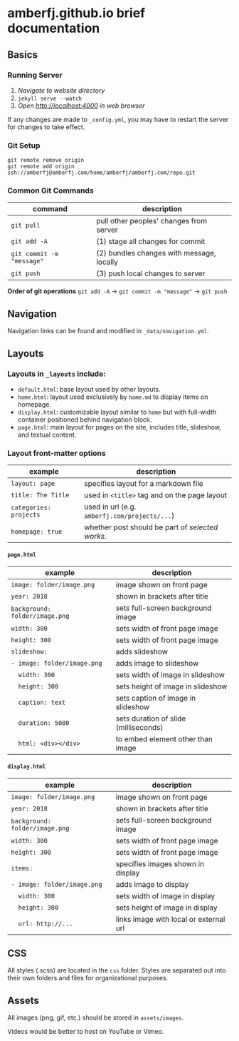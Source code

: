 # amberfj.github.io brief documentation

## Basics

### Running Server

1. *Navigate to website directory*
2. `jekyll serve --watch`
3. *Open [http://localhost:4000](http://localhost:4000) in web browser*

If any changes are made to `_config.yml`, you may have to restart the server for changes to take effect.

### Git Setup

```
git remote remove origin
git remote add origin ssh://amberfj@amberfj.com/home/amberfj/amberfj.com/repo.git
```
 
### Common Git Commands

| command                    | description                                  |
| -------------------------- | -------------------------------------------- |
| `git pull`                 | pull other peoples' changes from server      |
| `git add -A`               | (1) stage all changes for commit             |
| `git commit -m "message"`  | (2) bundles changes with message, locally    |
| `git push`                 | (3) push local changes to server             |

**Order of git operations**
`git add -A` -> `git commit -m "message"` -> `git push`

## Navigation

Navigation links can be found and modified in `_data/navigation.yml`.

## Layouts

### Layouts in `_layouts` include:
- `default.html`: base layout used by other layouts.
- `home.html`: layout used exclusively by `home.md` to display items on homepage.
- `display.html`: customizable layout similar to `home` but with full-width container positioned behind navigation block.
- `page.html`: main layout for pages on the site, includes title, slideshow, and textual content.

### Layout front-matter options

| example                | description                                       |
| ---------------------- | ------------------------------------------------- |
| `layout: page`         | specifies layout for a markdown file              |
| `title: The Title`     | used in `<title>` tag and on the page layout      |
| `categories: projects` | used in url (e.g. `amberfj.com/projects/...`)     |
| `homepage: true`       | whether post should be part of _selected works_.  |

#### `page.html`

| example                        | description                               |
| ------------------------------ | ----------------------------------------- |
| `image: folder/image.png`      | image shown on front page                 |
| `year: 2018`                   | shown in brackets after title             |
| `background: folder/image.png` | sets full-screen background image         |
| `width: 300`                   | sets width of front page image            |
| `height: 300`                  | sets width of front page image            |
| `slideshow:`                   | adds slideshow                            |
| `- image: folder/image.png`    | adds image to slideshow                   |
| `​ ​ width: 300`                 | sets width of image in slideshow          |
| `​ ​ height: 300`                | sets height of image in slideshow         |
| `​ ​ caption: text`              | sets caption of image in slideshow        |
| `​ ​ duration: 5000`             | sets duration of slide (milliseconds)     |
| ` ​ html: <div></div>`          | to embed element other than image         |

#### `display.html`

| example                        | description                               |
| ------------------------------ | ----------------------------------------- |
| `image: folder/image.png`      | image shown on front page                 |
| `year: 2018`                   | shown in brackets after title             |
| `background: folder/image.png` | sets full-screen background image         |
| `width: 300`                   | sets width of front page image            |
| `height: 300`                  | sets width of front page image            |
| `items:`                       | specifies images shown in display         |
| `- image: folder/image.png`    | adds image to display                     |
| `​ ​ width: 300`                 | sets width of image in display            |
| `​ ​ height: 300`                | sets height of image in display           |
| `​ ​ url: http://...`            | links image with local or external url    |

## CSS

All styles (.scss) are located in the `css` folder. Styles are separated out into their own folders and files for organizational purposes.

## Assets

All images (png, gif, etc.) should be stored in `assets/images`.

Videos would be better to host on YouTube or Vimeo.
